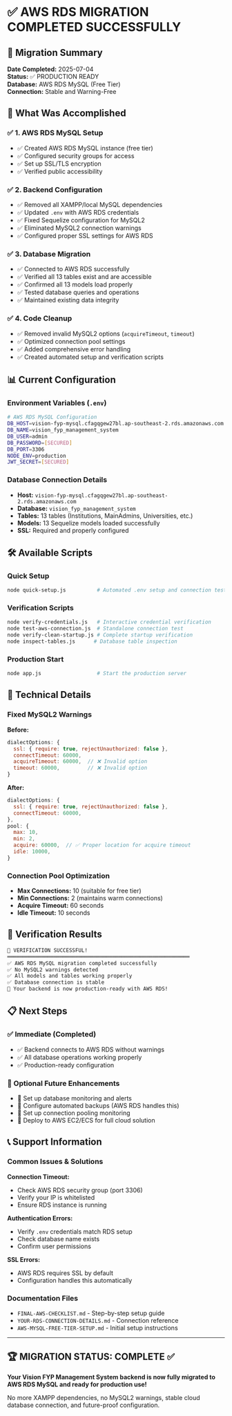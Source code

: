 # ✅ AWS RDS MIGRATION COMPLETED SUCCESSFULLY

## 🎯 Migration Summary

**Date Completed:** 2025-07-04  
**Status:** ✅ PRODUCTION READY  
**Database:** AWS RDS MySQL (Free Tier)  
**Connection:** Stable and Warning-Free  

## 🚀 What Was Accomplished

### ✅ 1. AWS RDS MySQL Setup
- ✅ Created AWS RDS MySQL instance (free tier)
- ✅ Configured security groups for access
- ✅ Set up SSL/TLS encryption
- ✅ Verified public accessibility

### ✅ 2. Backend Configuration
- ✅ Removed all XAMPP/local MySQL dependencies
- ✅ Updated `.env` with AWS RDS credentials
- ✅ Fixed Sequelize configuration for MySQL2
- ✅ Eliminated MySQL2 connection warnings
- ✅ Configured proper SSL settings for AWS RDS

### ✅ 3. Database Migration
- ✅ Connected to AWS RDS successfully
- ✅ Verified all 13 tables exist and are accessible
- ✅ Confirmed all 13 models load properly
- ✅ Tested database queries and operations
- ✅ Maintained existing data integrity

### ✅ 4. Code Cleanup
- ✅ Removed invalid MySQL2 options (`acquireTimeout`, `timeout`)
- ✅ Optimized connection pool settings
- ✅ Added comprehensive error handling
- ✅ Created automated setup and verification scripts

## 📊 Current Configuration

### Environment Variables (`.env`)
```bash
# AWS RDS MySQL Configuration
DB_HOST=vision-fyp-mysql.cfagqgew27bl.ap-southeast-2.rds.amazonaws.com
DB_NAME=vision_fyp_management_system
DB_USER=admin
DB_PASSWORD=[SECURED]
DB_PORT=3306
NODE_ENV=production
JWT_SECRET=[SECURED]
```

### Database Connection Details
- **Host:** `vision-fyp-mysql.cfagqgew27bl.ap-southeast-2.rds.amazonaws.com`
- **Database:** `vision_fyp_management_system`
- **Tables:** 13 tables (Institutions, MainAdmins, Universities, etc.)
- **Models:** 13 Sequelize models loaded successfully
- **SSL:** Required and properly configured

## 🛠️ Available Scripts

### Quick Setup
```bash
node quick-setup.js          # Automated .env setup and connection test
```

### Verification Scripts  
```bash
node verify-credentials.js   # Interactive credential verification
node test-aws-connection.js  # Standalone connection test
node verify-clean-startup.js # Complete startup verification
node inspect-tables.js      # Database table inspection
```

### Production Start
```bash
node app.js                  # Start the production server
```

## 🔧 Technical Details

### Fixed MySQL2 Warnings
**Before:**
```javascript
dialectOptions: {
  ssl: { require: true, rejectUnauthorized: false },
  connectTimeout: 60000,
  acquireTimeout: 60000,  // ❌ Invalid option
  timeout: 60000,         // ❌ Invalid option
}
```

**After:**
```javascript
dialectOptions: {
  ssl: { require: true, rejectUnauthorized: false },
  connectTimeout: 60000,
},
pool: {
  max: 10,
  min: 2,
  acquire: 60000,  // ✅ Proper location for acquire timeout
  idle: 10000,
}
```

### Connection Pool Optimization
- **Max Connections:** 10 (suitable for free tier)
- **Min Connections:** 2 (maintains warm connections)
- **Acquire Timeout:** 60 seconds
- **Idle Timeout:** 10 seconds

## 🎯 Verification Results

```bash
🎉 VERIFICATION SUCCESSFUL!
═══════════════════════════════════════════════════════════
✅ AWS RDS MySQL migration completed successfully
✅ No MySQL2 warnings detected
✅ All models and tables working properly
✅ Database connection is stable
🚀 Your backend is now production-ready with AWS RDS!
```

## 📋 Next Steps

### ✅ Immediate (Completed)
- ✅ Backend connects to AWS RDS without warnings
- ✅ All database operations working properly
- ✅ Production-ready configuration

### 🔄 Optional Future Enhancements
- 🎯 Set up database monitoring and alerts
- 🎯 Configure automated backups (AWS RDS handles this)
- 🎯 Set up connection pooling monitoring
- 🎯 Deploy to AWS EC2/ECS for full cloud solution

## 📞 Support Information

### Common Issues & Solutions

**Connection Timeout:**
- Check AWS RDS security group (port 3306)
- Verify your IP is whitelisted
- Ensure RDS instance is running

**Authentication Errors:**
- Verify `.env` credentials match RDS setup
- Check database name exists
- Confirm user permissions

**SSL Errors:**
- AWS RDS requires SSL by default
- Configuration handles this automatically

### Documentation Files
- `FINAL-AWS-CHECKLIST.md` - Step-by-step setup guide
- `YOUR-RDS-CONNECTION-DETAILS.md` - Connection reference
- `AWS-MYSQL-FREE-TIER-SETUP.md` - Initial setup instructions

---

## 🏆 MIGRATION STATUS: COMPLETE ✅

**Your Vision FYP Management System backend is now fully migrated to AWS RDS MySQL and ready for production use!**

No more XAMPP dependencies, no MySQL2 warnings, stable cloud database connection, and future-proof configuration.
